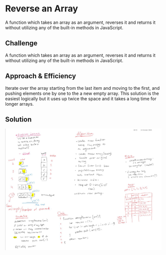 # Reverse an Array

A function which takes an array as an argument, reverses it and returns it without utilizing any of the built-in methods in JavaScript.

## Challenge

A function which takes an array as an argument, reverses it and returns it without utilizing any of the built-in methods in JavaScript.

## Approach & Efficiency

Iterate over the array starting from the last item and moving to the first, and pushing elements one by one to the a new empty array.
This solution is the easiest logically but it uses up twice the space and it takes a long time for longer arrays.

## Solution
<!-- Embedded whiteboard image -->
![whiteboard solution](assets/array-reverse.PNG)
